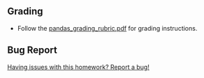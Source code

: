 ## Grading

* Follow the [pandas_grading_rubric.pdf](../Instructions/pandas_grading_rubric.pdf) for grading instructions.

## Bug Report

[Having issues with this homework? Report a bug!](https://bit.ly/39WZafs)
